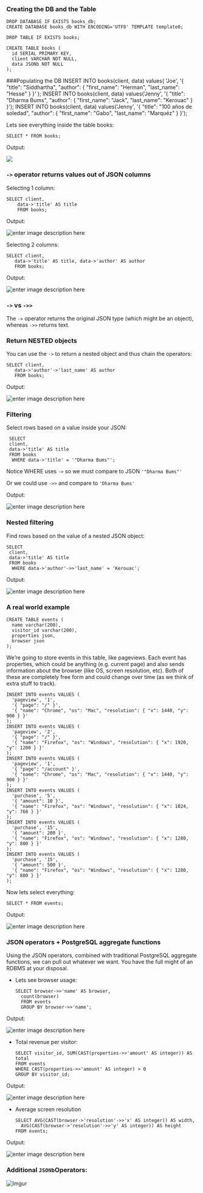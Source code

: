 ### Creating the DB and the Table

    DROP DATABASE IF EXISTS books_db;
    CREATE DATABASE books_db WITH ENCODING='UTF8' TEMPLATE template0;

    DROP TABLE IF EXISTS books;

    CREATE TABLE books (
      id SERIAL PRIMARY KEY,
      client VARCHAR NOT NULL,
      data JSONb NOT NULL
    );

###Populating the DB
INSERT INTO books(client, data)
values(
'Joe',
'{ "title": "Siddhartha", "author": { "first_name": "Herman", "last_name": "Hesse" } }'
);
INSERT INTO books(client, data)
values('Jenny',
'{ "title": "Dharma Bums", "author": { "first_name": "Jack", "last_name": "Kerouac" } }');
INSERT INTO books(client, data)
values('Jenny',
'{ "title": "100 años de soledad", "author": { "first_name": "Gabo", "last_name": "Marquéz" } }');

Lets see everything inside the table books:

    SELECT * FROM books;

Output:

![](http://i.imgur.com/T26elII.png)

### `->` operator returns values out of JSON columns

Selecting 1 column:

    SELECT client,
        data->'title' AS title
        FROM books;

Output:

![enter image description here](http://i.imgur.com/Pab2puE.png)

Selecting 2 columns:

    SELECT client,
       data->'title' AS title, data->'author' AS author
       FROM books;

Output:

![enter image description here](http://i.imgur.com/fWHUsre.png)

### `->` vs `->>`

The `->` operator returns the original JSON type (which might be an object), whereas `->>` returns text.

### Return NESTED objects

You can use the `->` to return a nested object and thus chain the operators:

    SELECT client,
       data->'author'->'last_name' AS author
       FROM books;

Output:

![enter image description here](http://i.imgur.com/NgSPIFU.png)

### Filtering

Select rows based on a value inside your JSON:

     SELECT
     client,
     data->'title' AS title
     FROM books
      WHERE data->'title' = '"Dharma Bums"';

Notice WHERE uses `->` so we must compare to JSON `'"Dharma Bums"'`

Or we could use `->>` and compare to `'Dharma Bums'`

Output:

![enter image description here](http://i.imgur.com/2seaUNK.png)

### Nested filtering

Find rows based on the value of a nested JSON object:

    SELECT
     client,
     data->'title' AS title
     FROM books
      WHERE data->'author'->>'last_name' = 'Kerouac';

Output:

![enter image description here](http://i.imgur.com/yeBMj0T.png)

### A real world example

    CREATE TABLE events (
      name varchar(200),
      visitor_id varchar(200),
      properties json,
      browser json
    );

We’re going to store events in this table, like pageviews. Each event has properties, which could be anything (e.g. current page) and also sends information about the browser (like OS, screen resolution, etc). Both of these are completely free form and could change over time (as we think of extra stuff to track).

    INSERT INTO events VALUES (
      'pageview', '1',
      '{ "page": "/" }',
      '{ "name": "Chrome", "os": "Mac", "resolution": { "x": 1440, "y": 900 } }'
    );
    INSERT INTO events VALUES (
      'pageview', '2',
      '{ "page": "/" }',
      '{ "name": "Firefox", "os": "Windows", "resolution": { "x": 1920, "y": 1200 } }'
    );
    INSERT INTO events VALUES (
      'pageview', '1',
      '{ "page": "/account" }',
      '{ "name": "Chrome", "os": "Mac", "resolution": { "x": 1440, "y": 900 } }'
    );
    INSERT INTO events VALUES (
      'purchase', '5',
      '{ "amount": 10 }',
      '{ "name": "Firefox", "os": "Windows", "resolution": { "x": 1024, "y": 768 } }'
    );
    INSERT INTO events VALUES (
      'purchase', '15',
      '{ "amount": 200 }',
      '{ "name": "Firefox", "os": "Windows", "resolution": { "x": 1280, "y": 800 } }'
    );
    INSERT INTO events VALUES (
      'purchase', '15',
      '{ "amount": 500 }',
      '{ "name": "Firefox", "os": "Windows", "resolution": { "x": 1280, "y": 800 } }'
    );

Now lets select everything:

    SELECT * FROM events;

Output:

![enter image description here](http://i.imgur.com/b5Hw0NN.png)

### JSON operators + PostgreSQL aggregate functions

Using the JSON operators, combined with traditional PostgreSQL aggregate functions, we can pull out whatever we want. You have the full might of an RDBMS at your disposal.

- Lets see browser usage:

      SELECT browser->>'name' AS browser,
        count(browser)
        FROM events
        GROUP BY browser->>'name';

Output:

![enter image description here](http://i.imgur.com/jvw6bz7.png)

- Total revenue per visitor:

      SELECT visitor_id, SUM(CAST(properties->>'amount' AS integer)) AS total
      FROM events
      WHERE CAST(properties->>'amount' AS integer) > 0
      GROUP BY visitor_id;

Output:

![enter image description here](http://i.imgur.com/6cOnNl9.png)

- Average screen resolution

      SELECT AVG(CAST(browser->'resolution'->>'x' AS integer)) AS width,
        AVG(CAST(browser->'resolution'->>'y' AS integer)) AS height
      FROM events;

Output:

![enter image description here](http://i.imgur.com/RfVELht.png)

### Additional `JSONb`Operators:

![Imgur](http://i.imgur.com/rwPJ473.png)
